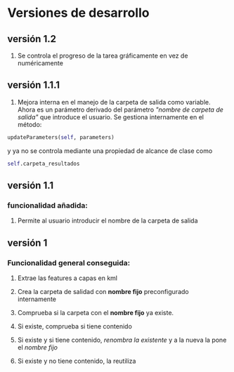 # Versiones de desarrollo

## versión 1.2

1. Se controla el progreso de la tarea gráficamente en vez de numéricamente

## versión 1.1.1

1. Mejora interna en el manejo de la carpeta de salida como variable. Ahora es un parámetro derivado del parámetro _"nombre de carpeta de salida"_ que introduce el usuario. Se gestiona internamente en el método:

```python
updateParameters(self, parameters)
```

y ya no se controla mediante una propiedad de alcance de clase como 

```python
self.carpeta_resultados
```

## versión 1.1

### funcionalidad añadida:

1. Permite al usuario introducir el nombre de la carpeta de salida

## versión 1

### Funcionalidad general conseguida:

1. Extrae las features a capas en kml

2. Crea la carpeta de salidad con **nombre fijo** preconfigurado internamente

3. Comprueba si la carpeta con el **nombre fijo** ya existe. 

4. Si existe, comprueba si tiene contenido

5. Si existe y si tiene contenido, *renombra la existente* y a la nueva la pone el *nombre fijo*

6. Si existe y no tiene contenido, la reutiliza

